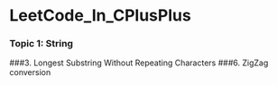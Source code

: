 # LeetCode_In_CPlusPlus

### Topic 1: String

###3. Longest Substring Without Repeating Characters
###6. ZigZag conversion 
